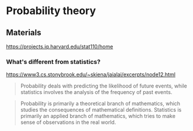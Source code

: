 # Probability theory

## Materials

https://projects.iq.harvard.edu/stat110/home

### What's different from statistics?

https://www3.cs.stonybrook.edu/~skiena/jaialai/excerpts/node12.html

> Probability deals with predicting the likelihood of future events, while statistics involves the analysis of the frequency of past events.

> Probability is primarily a theoretical branch of mathematics, which studies the consequences of mathematical definitions. Statistics is primarily an applied branch of mathematics, which tries to make sense of observations in the real world.
